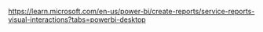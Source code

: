 https://learn.microsoft.com/en-us/power-bi/create-reports/service-reports-visual-interactions?tabs=powerbi-desktop